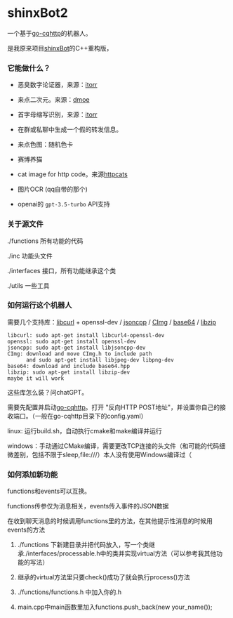 # shinxBot2

一个基于[go-cqhttp](https://github.com/Mrs4s/go-cqhttp)的机器人。

是我原来项目[shinxBot](https://github.com/Jayfeather233/shinxBot)的C++重构版，

### 它能做什么？

- 恶臭数字论证器，来源：[itorr](https://github.com/itorr/homo)

- 来点二次元。来源：[dmoe](https://www.dmoe.cc)

- 首字母缩写识别，来源：[itorr](https://github.com/itorr/nbnhhsh)

- 在群或私聊中生成一个假的转发信息。

- 来点色图：随机色卡

- 赛博养猫

- cat image for http code。来源[httpcats](https://httpcats.com/)

- 图片OCR (qq自带的那个)

- openai的 `gpt-3.5-turbo` API支持


### 关于源文件

./functions 所有功能的代码

./inc 功能头文件

./interfaces 接口，所有功能继承这个类

./utils 一些工具

### 如何运行这个机器人

需要几个支持库：[libcurl](https://curl.se/libcurl/) + openssl-dev / [jsoncpp](https://github.com/open-source-parsers/jsoncpp) / [CImg](https://www.cimg.eu/) / [base64](https://github.com/tobiaslocker/base64) / [libzip](https://github.com/nih-at/libzip)

```
libcurl: sudo apt-get install libcurl4-openssl-dev
openssl: sudo apt-get install openssl-dev
jsoncpp: sudo apt-get install libjsoncpp-dev
CImg: download and move CImg.h to include path
      and sudo apt-get install libjpeg-dev libpng-dev
base64: download and include base64.hpp
libzip: sudo apt-get install libzip-dev
maybe it will work
```

这些库怎么装？问chatGPT。

需要先配置并启动[go-cqhttp](https://github.com/Mrs4s/go-cqhttp)。打开 "反向HTTP POST地址"，并设置你自己的接收端口。（一般在go-cqhttp目录下的config.yaml）

linux: 运行build.sh，自动执行cmake和make编译并运行

windows：手动通过CMake编译，需要更改TCP连接的头文件（和可能的代码细微差别，包括不限于sleep,file:///）本人没有使用Windows编译过（

### 如何添加新功能

functions和events可以互换。

functions传参仅为消息相关，events传入事件的JSON数据

在收到聊天消息的时候调用functions里的方法，在其他提示性消息的时候用events的方法

1. ./functions 下新建目录并把代码放入，写一个类继承./interfaces/processable.h中的类并实现virtual方法（可以参考我其他功能的写法）

2. 继承的virtual方法里只要check()成功了就会执行process()方法

3. ./functions/functions.h 中加入你的.h

4. main.cpp中main函数里加入functions.push_back(new your_name());